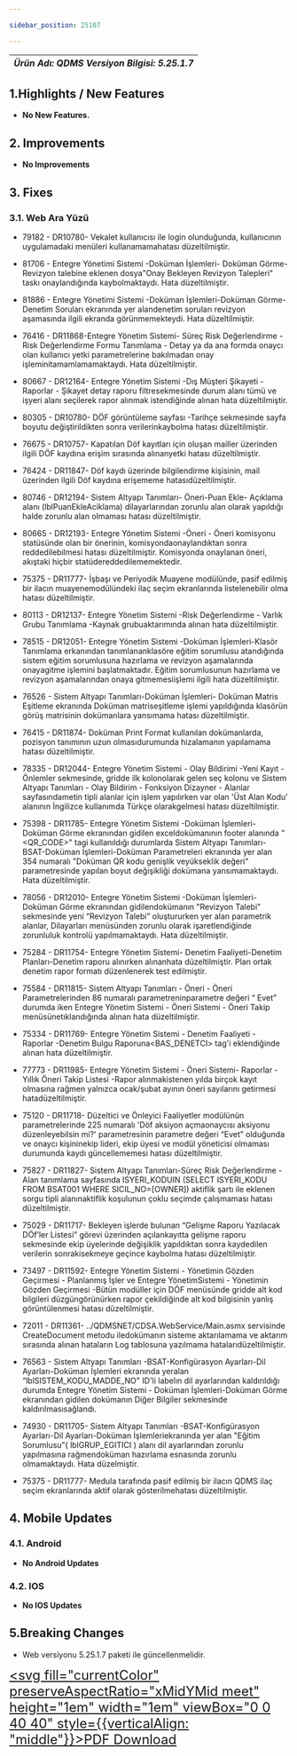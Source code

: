 ```yaml
---

sidebar_position: 25107

---
```

| ***Ürün Adı: QDMS   Versiyon Bilgisi: 5.25.1.7*** |
|-----------------------------------------------|

## 1.Highlights / New Features

- **No New Features.**

## 2. Improvements

- **No Improvements**

## 3. Fixes

### 3.1. Web Ara Yüzü

- 79182 - DR10780- Vekalet kullanıcısı ile login olunduğunda, kullanıcının uygulamadaki menüleri kullanamamahatası düzeltilmiştir.
 
- 81706 - Entegre Yönetimi Sistemi -Doküman İşlemleri- Doküman Görme-Revizyon talebine eklenen dosya"Onay Bekleyen Revizyon Talepleri" taskı onaylandığında kaybolmaktaydı. Hata düzeltilmiştir.
 
- 81886 - Entegre Yönetimi Sistemi -Doküman İşlemleri-Doküman Görme-Denetim Soruları ekranında yer alandenetim soruları revizyon aşamasında ilgili ekranda görünmemekteydi. Hata düzeltilmiştir.
 
- 76416 - DR11868-Entegre Yönetim Sistemi- Süreç Risk Değerlendirme -Risk Değerlendirme Formu Tanımlama  - Detay ya da ana formda onaycı olan kullanıcı yetki parametrelerine bakılmadan onay işleminitamamlamamaktaydı. Hata düzeltilmiştir.
 
- 80667 - DR12164- Entegre Yönetim Sistemi -Dış Müşteri Şikayeti - Raporlar - Şikayet detay raporu filtresekmesinde durum alanı tümü ve işyeri alanı seçilerek rapor alınmak istendiğinde alınan hata düzeltilmiştir.
 
- 80305 - DR10780- DÖF görüntüleme sayfası -Tarihçe sekmesinde sayfa boyutu değiştirildikten sonra verilerinkaybolma hatası düzeltilmiştir.
 
- 76675 - DR10757- Kapatılan Döf kayıtları için oluşan mailler üzerinden ilgili DÖF kaydına erişim sırasında alınanyetki hatası düzeltilmiştir.
 
- 76424 - DR11847- Döf kaydı üzerinde bilgilendirme kişisinin, mail üzerinden ilgili Döf kaydına erişememe hatasıdüzeltilmiştir.
 
- 80746 - DR12194- Sistem Altyapı Tanımları- Öneri-Puan Ekle- Açıklama alanı (lblPuanEkleAciklama) dilayarlarından zorunlu alan olarak yapıldığı halde zorunlu alan olmaması hatası düzeltilmiştir.
 
- 80665 - DR12193- Entegre Yönetim Sistemi -Öneri - Öneri komisyonu statüsünde olan bir önerinin, komisyondaonaylandıktan sonra reddedilebilmesi hatası düzeltilmiştir. Komisyonda onaylanan öneri, akıştaki hiçbir statüdereddedilememektedir.
 
- 75375 - DR11777- İşbaşı ve Periyodik Muayene modülünde, pasif edilmiş bir ilacın muayenemodülündeki ilaç seçim ekranlarında listelenebilir olma hatası düzeltilmiştir.
 
- 80113 - DR12137- Entegre Yönetim Sistemi -Risk Değerlendirme - Varlık Grubu Tanımlama -Kaynak grubuaktarımında alınan hata düzeltilmiştir.
 
- 78515 - DR12051- Entegre Yönetim Sistemi -Doküman İşlemleri-Klasör Tanımlama erkanından tanımlananklasöre eğitim sorumlusu atandığında sistem eğitim sorumlusuna hazırlama ve revizyon aşamalarında onayagitme işlemini başlatmaktadır. Eğitim sorumlusunun hazırlama ve revizyon aşamalarından onaya gitmemesiişlemi ilgili hata düzeltilmiştir.
 
- 76526 - Sistem Altyapı Tanımları-Doküman İşlemleri- Doküman Matris Eşitleme ekranında Doküman matriseşitleme işlemi yapıldığında klasörün görüş matrisinin dokümanlara yansımama hatası düzeltilmiştir.
 
- 76415 - DR11874- Doküman Print Format kullanılan dokümanlarda, pozisyon tanımının uzun olmasıdurumunda hizalamanın yapılamama hatası düzeltilmiştir.
 
- 78335 - DR12044- Entegre Yönetim Sistemi - Olay Bildirimi -Yeni Kayıt - Önlemler sekmesinde, gridde ilk kolonolarak gelen seç kolonu ve Sistem Altyapı Tanımları - Olay Bildirim - Fonksiyon Dizayner - Alanlar sayfasındametin tipli alanlar için işlem yapılırken var olan 'Üst Alan Kodu' alanının İngilizce kullanımda Türkçe olarakgelmesi hatası düzeltilmiştir.

- 75398 - DR11785- Entegre Yönetim Sistemi -Doküman İşlemleri-Doküman Görme ekranından gidilen exceldokümanının footer alanında "<QR_CODE\>" tagi kullanıldığı durumlarda Sistem Altyapı Tanımları- BSAT-Doküman İşlemleri-Doküman Parametreleri ekranında yer alan 354 numaralı "Doküman QR kodu genişlik veyükseklik değeri" parametresinde yapılan boyut değişikliği dokümana yansımamaktaydı. Hata düzeltilmiştir.

- 78056 - DR12010- Entegre Yönetim Sistemi -Doküman İşlemleri-Doküman Görme ekranından gidilendokümanın "Revizyon Talebi" sekmesinde yeni “Revizyon Talebi” oluştururken yer alan parametrik alanlar, Dilayarları menüsünden zorunlu olarak işaretlendiğinde zorunluluk kontrolü yapılmamaktaydı. Hata düzeltilmiştir.
 
- 75284 - DR11754- Entegre Yönetim Sistemi- Denetim Faaliyeti-Denetim Planları-Denetim raporu alınırken alınanhata düzeltilmiştir. Plan ortak denetim rapor formatı düzenlenerek test edilmiştir.
 
- 75584 - DR11815- Sistem Altyapı Tanımları - Öneri - Öneri Parametrelerinden 86 numaralı parametreninparametre değeri “ Evet” durumda iken Entegre Yönetim Sistemi - Öneri Sistemi - Öneri Takip menüsünetıklandığında alınan hata düzeltilmiştir.
 
- 75334 - DR11769- Entegre Yönetim Sistemi - Denetim Faaliyeti - Raporlar -Denetim Bulgu Raporuna<BAS_DENETCI\> tag'i eklendiğinde alınan hata düzeltilmiştir.
 
- 77773 - DR11985- Entegre Yönetim Sistemi - Öneri Sistemi- Raporlar - Yıllık Öneri Takip Listesi -Rapor alınmakistenen yılda birçok kayıt olmasına rağmen yalnızca ocak/şubat ayının öneri sayılarını getirmesi hatadüzeltilmiştir.
 
- 75120 - DR11718- Düzeltici ve Önleyici Faaliyetler modülünün parametrelerinde 225 numaralı 'Döf aksiyon açmaonaycısı aksiyonu düzenleyebilsin mi?' parametresinin parametre değeri “Evet” olduğunda ve onaycı kişininekip lideri, ekip üyesi ve modül yöneticisi olmaması durumunda kaydı güncellememesi hatası düzeltilmiştir.
 
- 75827 - DR11827- Sistem Altyapı Tanımları-Süreç Risk Değerlendirme - Alan tanımlama sayfasında ISYERI_KODUIN (SELECT ISYERI_KODU FROM BSAT001 WHERE SICIL_NO=[OWNER]) aktiflik şartı ile eklenen sorgu tipli alanınaktiflik koşulunun çoklu seçimde çalışmaması hatası düzeltilmiştir.
 
- 75029 - DR11717- Bekleyen işlerde bulunan “Gelişme Raporu Yazılacak DÖf’ler Listesi” görevi üzerinden açılankayıtta gelişme raporu sekmesinde ekip üyelerinde değişiklik yapıldıktan sonra kaydedilen verilerin sonrakisekmeye geçince kaybolma hatası düzeltilmiştir.
 
- 73497 - DR11592- Entegre Yönetim Sistemi - Yönetimin Gözden Geçirmesi - Planlanmış İşler ve Entegre YönetimSistemi - Yönetimin Gözden Geçirmesi -Bütün modüller için DÖF menüsünde gridde alt kod bilgileri düzgüngörünürken rapor çekildiğinde alt kod bilgisinin yanlış görüntülenmesi hatası düzeltilmiştir.
 
- 72011 - DR11361- ../QDMSNET/CDSA.WebService/Main.asmx servisinde CreateDocument metodu iledokümanın sisteme aktarılamama ve aktarım sırasında alınan hataların Log tablosuna yazılmama hatalarıdüzeltilmiştir.
 
- 76563 - Sistem Altyapı Tanımları -BSAT-Konfigürasyon Ayarları-Dil Ayarları-Doküman İşlemleri ekranında yeralan “lblSISTEM_KODU_MADDE_NO" ID'li labelın dil ayarlarından kaldırıldığı durumda Entegre Yönetim Sistemi  - Doküman İşlemleri-Doküman Görme ekranından gidilen dokümanın Diğer Bilgiler sekmesinde kaldırılmasısağlandı.
 
- 74930 - DR11705- Sistem Altyapı Tanımları -BSAT-Konfigürasyon Ayarları-Dil Ayarları-Doküman İşlemleriekranında yer alan "Eğitim Sorumlusu"( lblGRUP_EGITICI ) alanı dil ayarlarından zorunlu yapılmasına rağmendoküman hazırlama esnasında zorunlu olmamaktaydı. Hata düzelmiştir.

- 75375 - DR11777- Medula tarafında pasif edilmiş bir ilacın QDMS ilaç seçim ekranlarında aktif olarak gösterilmehatası düzeltilmiştir.

## 4. Mobile Updates

### 4.1. Android

- **No Android Updates**

### 4.2. IOS

- **No IOS Updates**

## 5.Breaking Changes

- Web versiyonu 5.25.1.7 paketi ile güncellenmelidir.

<font size="5"><a href="https://portal.synergynow.io/#/_redirect/y5con5DCMxgoFsUAVJqBzi"  target="_blank"><svg fill="currentColor" preserveAspectRatio="xMidYMid meet" height="1em" width="1em" viewBox="0 0 40 40" style={{verticalAlign: "middle"}}><g><path d="m35.8 8.5q0.6 0.6 1 1.7t0.5 1.9v25.8q0 0.8-0.6 1.5t-1.6 0.6h-30q-0.9 0-1.5-0.6t-0.6-1.5v-35.8q0-0.8 0.6-1.5t1.5-0.6h20q0.9 0 2 0.4t1.7 1.1z m-9.9-5.5v8.4h8.4q-0.3-0.6-0.5-0.9l-7-7q-0.3-0.2-0.9-0.5z m8.5 34.1v-22.8h-9.3q-0.9 0-1.5-0.6t-0.6-1.6v-9.2h-17.1v34.2h28.5z m-11.4-13.2q0.7 0.6 1.8 1.3 1.3-0.2 2.6-0.2 3.3 0 4 1.1 0.4 0.5 0 1.2 0 0 0 0l0 0v0.1q-0.2 0.8-1.6 0.8-1.1 0-2.6-0.4t-2.9-1.2q-4.9 0.5-8.7 1.8-3.4 5.9-5.4 5.9-0.4 0-0.7-0.2l-0.5-0.2q0-0.1-0.1-0.2-0.3-0.2-0.2-0.8 0.2-0.8 1.3-2t2.9-2.1q0.3-0.2 0.5 0.1 0.1 0 0.1 0.1 1.1-1.9 2.4-4.4 1.5-3.1 2.3-5.9-0.5-1.8-0.7-3.5t0.2-2.9q0.2-0.9 0.9-0.9h0.5q0.5 0 0.8 0.4 0.4 0.4 0.2 1.5-0.1 0.1-0.1 0.2 0 0 0 0.1v0.7q0 2.8-0.3 4.3 1.2 3.7 3.3 5.3z m-12.9 9.2q1.2-0.6 3.1-3.5-1.2 0.8-2 1.8t-1.1 1.7z m8.9-20.6q-0.4 1-0.1 3 0.1-0.2 0.2-1 0-0.1 0.1-0.9 0.1-0.1 0.1-0.2 0-0.1 0-0.1t0 0 0 0q0-0.5-0.3-0.8 0 0 0 0v0z m-2.8 14.8q3-1.2 6.4-1.8-0.1 0-0.3-0.2t-0.4-0.3q-1.7-1.5-2.8-4-0.6 2-1.9 4.4-0.7 1.3-1 1.9z m14.4-0.4q-0.5-0.5-3.1-0.5 1.7 0.6 2.8 0.6 0.3 0 0.4 0 0 0-0.1-0.1z"></path></g></svg>PDF Download</a></font>